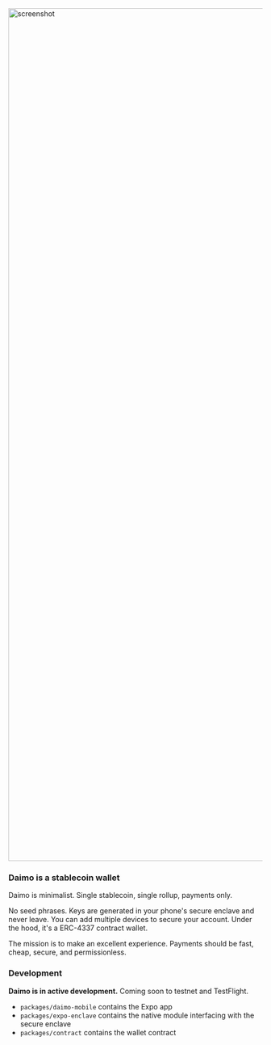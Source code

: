 <img width="1688" alt="screenshot" src="https://i.imgur.com/tR6urgF.png">

### Daimo is a stablecoin wallet

Daimo is minimalist. Single stablecoin, single rollup, payments only.

No seed phrases. Keys are generated in your phone's secure enclave and never
leave. You can add multiple devices to secure your account. Under the hood, it's
a ERC-4337 contract wallet.

The mission is to make an excellent experience. Payments should be fast, cheap,
secure, and permissionless.

### Development

**Daimo is in active development.** Coming soon to testnet and TestFlight.

- `packages/daimo-mobile` contains the Expo app
- `packages/expo-enclave` contains the native module interfacing with the secure enclave
- `packages/contract` contains the wallet contract

